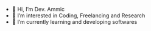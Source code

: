 - 👋 Hi, I’m Dev. Ammic
- 👀 I’m interested in Coding, Freelancing and Research 
- 🌱 I’m currently learning and developing softwares


<!---
AbdulAmmic/AbdulAmmic is a ✨ special ✨ repository because its `README.md` (this file) appears on your GitHub profile.
You can click the Preview link to take a look at your changes.
--->
